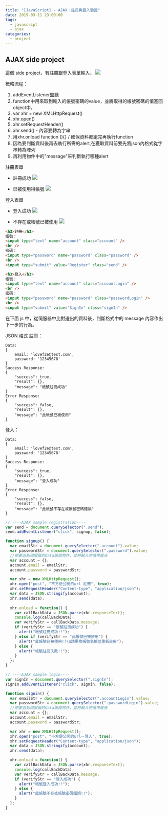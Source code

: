 ```yaml
---
title: "[JavaScript] - AJAX：註冊與登入驗證"
date: 2019-03-11 23:00:00
tags:
  - javascript
  - ajax
categories:
  - project
---
```


## AJAX side project
這個 side project，有註冊跟登入表單輸入。
![](https://i.imgur.com/hJWuLOG.png)

概略流程：
1. addEventListener監聽
2. function中用來取到輸入的帳號密碼的value，並將取得的帳號密碼的值塞回object中。
3. var xhr = new XMLHttpRequest()
4. xhr.open()
5. xhr.setRequestHeader()
6. xhr.send() - 內容要轉為字串
7. 用xhr.onload function (){} / 確保資料都跑完再執行function
8. 因為要判斷資料後再去執行所需的alert,在獲取資料前要先將json內格式從字串轉為陣列
9. 再利用物件中的"message"來判斷執行哪種alert

註冊表單

- 註冊成功
![](https://i.imgur.com/Yv8NvjM.png)

- 已被使用得帳號
![](https://i.imgur.com/NxOK4zw.png)



登入表單

- 登入成功
![](https://i.imgur.com/OVnjZLP.png)

- 不存在或帳號已被使用
![](https://i.imgur.com/XAvfAgy.png)


```html
<h3>註冊</h3>
帳號：
<input type="text" name="account" class="account" />
<br />
密碼：
<input type="password" name="password" class="password" />
<br />
<input type="submit" value="Register" class="send" />

<h3>登入</h3>
帳號：
<input type="text" name="account" class="accountLogin" />
<br />
密碼：
<input type="password" name="password" class="passwordLogin" />
<br />
<input type="submit" value="SignIn" class="signIn" />
```

在下面 js 中，從伺服器中比對送出的資料後，判斷格式中的 message 內容作出下一步的行為。

JSON 格式
註冊：

    Data:
    {
        email: 'lovef2e@test.com',
        password: '12345678'
    }
    Success Response:
    {
        "success": true,
        "result": {},
        "message": "帳號註冊成功"
    }
    Error Response:
    {
        "success": false,
        "result": {},
        "message": "此帳號已被使用"
    }

登入：

    Data:
    {
        email: 'lovef2e@test.com',
        password: '12345678'
    }
    Success Response:
    {
        "success": true,
        "result": {},
        "message": "登入成功"
    }
    Error Response:
    {
        "success": false,
        "result": {},
        "message": "此帳號不存在或帳號密碼錯誤"
    }


```js
// ----AJAX sample registration----
var send = document.querySelector(".send");
send.addEventListener("click", signup, false);

function signup() {
  var emailStr = document.querySelector(".account").value;
  var passwordStr = document.querySelector(".password").value;
  //把要送到伺服器的data設成物件，並將輸入的值帶進去
  var account = {};
  account.email = emailStr;
  account.password = passwordStr;

  var xhr = new XMLHttpRequest();
  xhr.open("post", "不方便公開的url-註冊", true);
  xhr.setRequestHeader("Content-type", "application/json");
  var data = JSON.stringify(account);
  xhr.send(data);
  
  xhr.onload = function() {
    var callBackData = JSON.parse(xhr.responseText);
    console.log(callBackData);
    var verifyStr = callBackData.message;
    if (verifyStr == "帳號註冊成功") {
      alert("帳號註冊成功!!");
    } else if (verifyStr == "此帳號已被使用") {
      alert("此帳號已被使用!!\n請更換帳號名稱並重新註冊");
    } else {
      alert("帳號註冊失敗!!");
    }
  };
}

// ----AJAX sample login----
var signIn = document.querySelector(".signIn");
signIn.addEventListener("click", signin, false);

function signin() {
  var emailStr = document.querySelector(".accountLogin").value;
  var passwordStr = document.querySelector(".passwordLogin").value;
  //把要送到伺服器的data設成物件，並將輸入的值帶進去
  var account = {};
  account.email = emailStr;
  account.password = passwordStr;

  var xhr = new XMLHttpRequest();
  xhr.open("post", "不方便公開的url－登入", true);
  xhr.setRequestHeader("Content-type", "application/json");
  var data = JSON.stringify(account);
  xhr.send(data);

  xhr.onload = function() {
    var callBackData = JSON.parse(xhr.responseText);
    console.log(callBackData);
    var verifyStr = callBackData.message;
    if (verifyStr == "登入成功") {
      alert("帳號登入成功!!");
    } else {
      alert("此帳號不存或帳號密碼錯誤!!");
    }
  };
}
```
